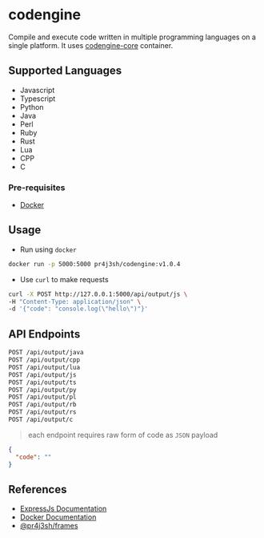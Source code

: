 # codengine

Compile and execute code written in multiple programming languages on a single platform. It uses [codengine-core](https://hub.docker.com/r/pr4j3sh/codengine-core) container.

## Supported Languages

- Javascript
- Typescript
- Python
- Java
- Perl
- Ruby
- Rust
- Lua
- CPP
- C

### Pre-requisites

- [Docker](https://www.docker.com/get-started/)

## Usage

- Run using `docker`

```bash
docker run -p 5000:5000 pr4j3sh/codengine:v1.0.4
```

- Use `curl` to make requests

```bash
curl -X POST http://127.0.0.1:5000/api/output/js \
-H "Content-Type: application/json" \
-d '{"code": "console.log(\"hello\")"}'
```

## API Endpoints

```bash
POST /api/output/java
POST /api/output/cpp
POST /api/output/lua
POST /api/output/js
POST /api/output/ts
POST /api/output/py
POST /api/output/pl
POST /api/output/rb
POST /api/output/rs
POST /api/output/c
```

> each endpoint requires raw form of code as `JSON` payload

```json
{
  "code": ""
}
```

## References

- [ExpressJs Documentation](https://expressjs.com/en/starter/hello-world.html)
- [Docker Documentation](https://docs.docker.com/)
- [@pr4j3sh/frames](https://github.com/pr4j3sh/frames)
